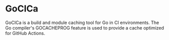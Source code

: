 # GoCICa

GoCICa is a build and module caching tool for Go in CI environments.
The Go compiler's GOCACHEPROG feature is used to provide a cache optimized for GitHub Actions.
